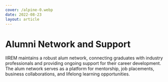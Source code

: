 ```yaml
---
cover: /alpine-0.webp
date: 2022-08-23
layout: article
---
```


# Alumni Network and Support

IIREM maintains a robust alum network, connecting graduates with industry professionals and providing ongoing support for their career development. The alum network serves as a platform for mentorship, job placements, business collaborations, and lifelong learning opportunities.